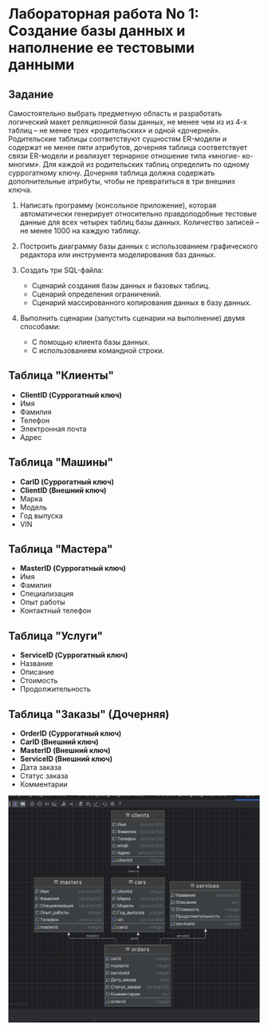 
# Лабораторная работа No 1: Создание базы данных и наполнение ее тестовыми данными

## Задание

Самостоятельно выбрать предметную область и разработать логический макет
реляционной базы данных, не менее чем из из 4-х таблиц – не менее трех
«родительских» и одной «дочерней». Родительские таблицы соответствуют
сущностям ER-модели и содержат не менее пяти атрибутов, дочерняя таблица
соответствует связи ER-модели и реализует тернарное отношение типа «многие-
ко-многим». Для каждой из родительских таблиц определить по одному
суррогатному ключу. Дочерняя таблица должна содержать дополнительные
атрибуты, чтобы не превратиться в три внешних ключа.

1. Написать программу (консольное приложение), которая автоматически генерирует относительно правдоподобные тестовые данные для всех четырех таблиц базы данных. Количество записей – не менее 1000 на каждую таблицу.

2. Построить диаграмму базы данных с использованием графического редактора или инструмента моделирования баз данных.

3. Создать три SQL-файла:
   - Сценарий создания базы данных и базовых таблиц.
   - Сценарий определения ограничений.
   - Сценарий массированного копирования данных в базу данных.

4. Выполнить сценарии (запустить сценарии на выполнение) двумя способами:
   - С помощью клиента базы данных.
   - С использованием командной строки.

## Таблица "Клиенты"

- **ClientID (Суррогатный ключ)**
- Имя
- Фамилия
- Телефон
- Электронная почта
- Адрес

## Таблица "Машины"

- **CarID (Суррогатный ключ)**
- **ClientID (Внешний ключ)**
- Марка
- Модель
- Год выпуска
- VIN

## Таблица "Мастера"

- **MasterID (Суррогатный ключ)**
- Имя
- Фамилия
- Специализация
- Опыт работы
- Контактный телефон

## Таблица "Услуги"

- **ServiceID (Суррогатный ключ)**
- Название
- Описание
- Стоимость
- Продолжительность

## Таблица "Заказы" (Дочерняя)

- **OrderID (Суррогатный ключ)**
- **CarID (Внешний ключ)**
- **MasterID (Внешний ключ)**
- **ServiceID (Внешний ключ)**
- Дата заказа
- Статус заказа
- Комментарии

![Alt text](image.png)
